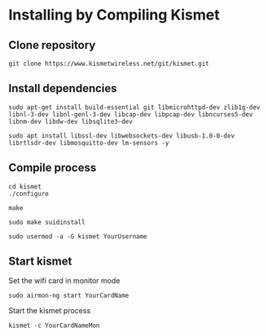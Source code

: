 # Installing by Compiling Kismet


## Clone repository
```
git clone https://www.kismetwireless.net/git/kismet.git
```

## Install dependencies
```
sudo apt-get install build-essential git libmicrohttpd-dev zlib1g-dev libnl-3-dev libnl-genl-3-dev libcap-dev libpcap-dev libncurses5-dev libnm-dev libdw-dev libsqlite3-dev
```
```
sudo apt install libssl-dev libwebsockets-dev libusb-1.0-0-dev librtlsdr-dev libmosquitto-dev lm-sensors -y
```

## Compile process 

```
cd kismet
./configure
```

```
make
```

```
sudo make suidinstall
```

```
sudo usermod -a -G kismet YourUsername
```

## Start kismet

Set the wifi card in monitor mode
```
sudo airmon-ng start YourCardName
```

Start the kismet process
```
kismet -c YourCardNameMon
```
